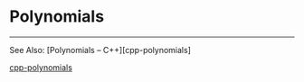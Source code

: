 # Polynomials


___
See Also: [Polynomials – C++][cpp-polynomials]

<!--References-->
[cpp-polynomials](https://github.com/qu-ack/cpp-small-projects/tree/master/Polynomials)